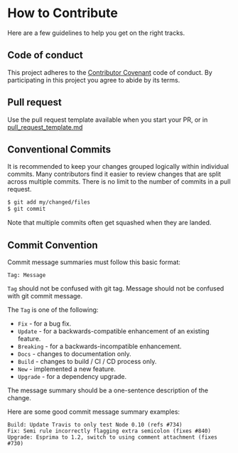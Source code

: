 # How to Contribute

Here are a few guidelines to help you get on the right tracks.
## Code of conduct
This project adheres to the [Contributor Covenant](https://www.contributor-covenant.org/) code of conduct. By participating in this project you agree to abide by its terms.

## Pull request

Use the pull request template available when you start your PR, or in [pull_request_template.md](https://github.com/HETIC-MT-P2021/framework_projec/blob/main/.github/PULL_REQUEST_TEMPLATE.md)

## Conventional Commits
It is recommended to keep your changes grouped logically within individual
commits. Many contributors find it easier to review changes that are split
across multiple commits. There is no limit to the number of commits in a
pull request.

```sh
$ git add my/changed/files
$ git commit
```

Note that multiple commits often get squashed when they are landed.

## Commit Convention

Commit message summaries must follow this basic format:

```
Tag: Message
```

`Tag` should not be confused with git tag. Message should not be confused with git commit message.

The `Tag` is one of the following:

* `Fix` - for a bug fix.
* `Update` - for a backwards-compatible enhancement of an existing feature.
* `Breaking` - for a backwards-incompatible enhancement.
* `Docs` - changes to documentation only.
* `Build` - changes to build / CI / CD process only.
* `New` - implemented a new feature.
* `Upgrade` - for a dependency upgrade.

The message summary should be a one-sentence description of the change.

Here are some good commit message summary examples:

```
Build: Update Travis to only test Node 0.10 (refs #734)
Fix: Semi rule incorrectly flagging extra semicolon (fixes #840)
Upgrade: Esprima to 1.2, switch to using comment attachment (fixes #730)
```